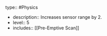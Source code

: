 type:: #Physics

- description:: Increases sensor range by 2.
- level:: 5
- includes:: [[Pre-Emptive Scan]]